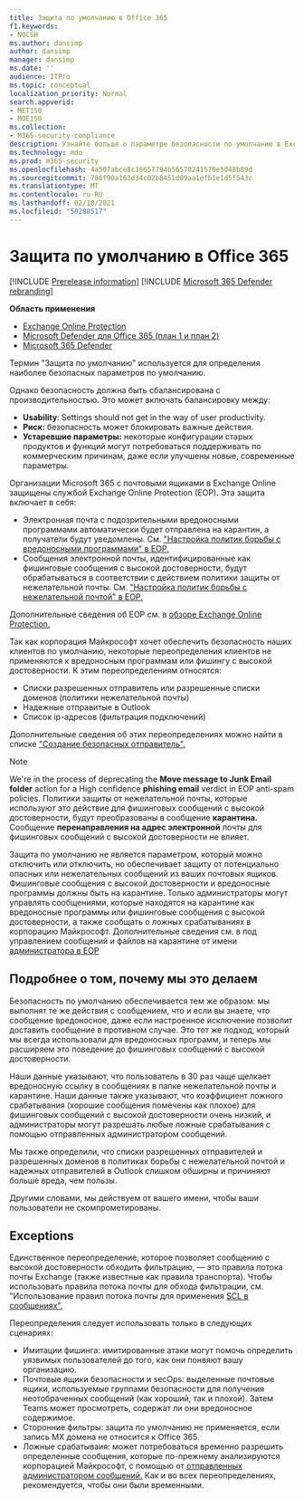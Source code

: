 ```yaml
---
title: Защита по умолчанию в Office 365
f1.keywords:
- NOCSH
ms.author: dansimp
author: dansimp
manager: dansimp
ms.date: ''
audience: ITPro
ms.topic: conceptual
localization_priority: Normal
search.appverid:
- MET150
- MOE150
ms.collection:
- M365-security-compliance
description: Узнайте больше о параметре безопасности по умолчанию в Exchange Online Protection (EOP)
ms.technology: mdo
ms.prod: m365-security
ms.openlocfilehash: 4a507abce8c18657794b56570241570e5048b89d
ms.sourcegitcommit: 786f90a163d34c02b8451d09aa1efb1e1d5f543c
ms.translationtype: MT
ms.contentlocale: ru-RU
ms.lasthandoff: 02/18/2021
ms.locfileid: "50288517"
---
```

# <a name="secure-by-default-in-office-365"></a>Защита по умолчанию в Office 365

[!INCLUDE [Prerelease information](../includes/prerelease.md)]
[!INCLUDE [Microsoft 365 Defender rebranding](../includes/microsoft-defender-for-office.md)]

**Область применения**
- [Exchange Online Protection](exchange-online-protection-overview.md)
- [Microsoft Defender для Office 365 (план 1 и план 2)](office-365-atp.md)
- [Microsoft 365 Defender](../mtp/microsoft-threat-protection.md)

Термин "Защита по умолчанию" используется для определения наиболее безопасных параметров по умолчанию.

Однако безопасность должна быть сбалансирована с производительностью. Это может включать балансировку между:

- **Usability**: Settings should not get in the way of user productivity.
- **Риск:** безопасность может блокировать важные действия.
- **Устаревшие параметры:** некоторые конфигурации старых продуктов и функций могут потребоваться поддерживать по коммерческим причинам, даже если улучшены новые, современные параметры.

Организации Microsoft 365 с почтовыми ящиками в Exchange Online защищены службой Exchange Online Protection (EOP). Эта защита включает в себя:

- Электронная почта с подозрительными вредоносными программами автоматически будет отправлена на карантин, а получатели будут уведомлены. См. ["Настройка политик борьбы с вредоносными программами" в EOP.](configure-anti-malware-policies.md)
- Сообщения электронной почты, идентифицированные как фишинговые сообщения с высокой достоверности, будут обрабатываться в соответствии с действием политики защиты от нежелательной почты. См. ["Настройка политик борьбы с нежелательной почтой" в EOP.](configure-your-spam-filter-policies.md)

Дополнительные сведения об EOP см. в [обзоре Exchange Online Protection.](exchange-online-protection-overview.md)

Так как корпорация Майкрософт хочет обеспечить безопасность наших клиентов по умолчанию, некоторые переопределения клиентов не применяются к вредоносным программам или фишингу с высокой достоверности. К этим переопределениям относятся:

- Списки разрешенных отправитель или разрешенные списки доменов (политики нежелательной почты)
- Надежные отправитые в Outlook
- Список ip-адресов (фильтрация подключений)

Дополнительные сведения об этих переопределениях можно найти в списке ["Создание безопасных отправитель".](create-safe-sender-lists-in-office-365.md)

> [!NOTE]
> We're in the process of deprecating the **Move message to Junk Email folder** action for a High confidence **phishing email** verdict in EOP anti-spam policies. Политики защиты от нежелательной почты, которые используют это действие для фишинговых сообщений с высокой достоверности, будут преобразованы в сообщение **карантина.** Сообщение **перенаправления на адрес электронной** почты для фишинговых сообщений с высокой достоверности не влияет.

Защита по умолчанию не является параметром, который можно отключить или отключить, но обеспечивает защиту от потенциально опасных или нежелательных сообщений из ваших почтовых ящиков. Фишинговые сообщения с высокой достоверности и вредоносные программы должны быть на карантине. Только администраторы могут управлять сообщениями, которые находятся на карантине как вредоносные программы или фишинговые сообщения с высокой достоверности, а также сообщать о ложных срабатываниях в корпорацию Майкрософт. Дополнительные сведения см. в под управлением сообщений и файлов на карантине от имени [администратора в EOP](manage-quarantined-messages-and-files.md)

## <a name="more-on-why-were-doing-this"></a>Подробнее о том, почему мы это делаем

Безопасность по умолчанию обеспечивается тем же образом: мы выполнят те же действия с сообщением, что и если вы знаете, что сообщение вредоносное, даже если настроенное исключение позволит доставить сообщение в противном случае. Это тот же подход, который мы всегда использовали для вредоносных программ, и теперь мы расширяем это поведение до фишинговых сообщений с высокой достоверности.

Наши данные указывают, что пользователь в 30 раз чаще щелкает вредоносную ссылку в сообщениях в папке нежелательной почты и карантине. Наши данные также указывают, что коэффициент ложного срабатывания (хорошие сообщения помечены как плохое) для фишинговых сообщений с высокой достоверности очень низкий, и администраторы могут разрешать любые ложные срабатывания с помощью отправленных администратором сообщений.

Мы также определили, что списки разрешенных отправителей и разрешенных доменов в политиках борьбы с нежелательной почтой и надежных отправителей в Outlook слишком обширны и причиняют больше вреда, чем пользы.

Другими словами, мы действуем от вашего имени, чтобы ваши пользователи не скомпрометированы. 

## <a name="exceptions"></a>Exceptions

Единственное переопределение, которое позволяет сообщению с высокой достоверности обходить фильтрацию, — это правила потока почты Exchange (также известные как правила транспорта). Чтобы использовать правила потока почты для обхода фильтрации, см. "Использование правил потока почты для применения [SCL в сообщениях".](use-mail-flow-rules-to-set-the-spam-confidence-level-scl-in-messages.md)

Переопределения следует использовать только в следующих сценариях:

- Имитации фишинга: имитированные атаки могут помочь определить уязвимых пользователей до того, как они понвяют вашу организацию.
- Почтовые ящики безопасности и secOps: выделенные почтовые ящики, используемые группами безопасности для получения неотобраченных сообщений (как хороший, так и плохой). Затем Teams может просмотреть, содержат ли они вредоносное содержимое.
- Сторонние фильтры: защита по умолчанию не применяется, если запись MX домена не относится к Office 365.
- Ложные срабатываия: может потребоваться временно разрешить определенные сообщения, которые по-прежнему анализируются корпорацией Майкрософт, с помощью от [отправленных администратором сообщений.](admin-submission.md) Как и во всех переопределениях, рекомендуется, чтобы они были временными.

